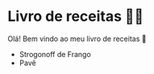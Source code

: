 # Livro de receitas :man_cook:

Olá! Bem vindo ao meu livro de receitas :wave:

- Strogonoff de Frango 
- Pavê
